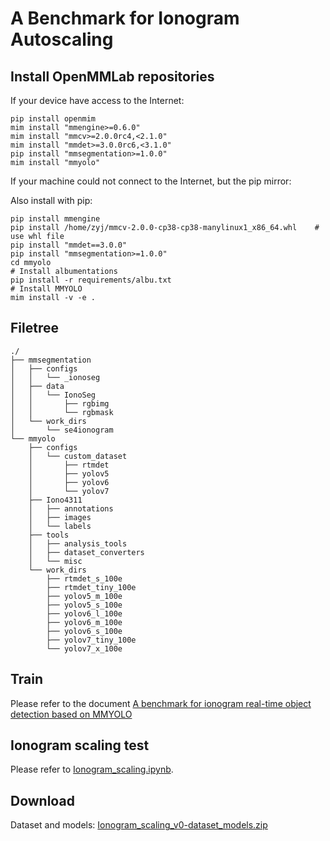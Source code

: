 # A Benchmark for Ionogram Autoscaling

## Install OpenMMLab repositories

If your device have access to the Internet:

```shell
pip install openmim
mim install "mmengine>=0.6.0"
mim install "mmcv>=2.0.0rc4,<2.1.0"
mim install "mmdet>=3.0.0rc6,<3.1.0"
pip install "mmsegmentation>=1.0.0"
mim install "mmyolo"
```

If your machine could not connect to the Internet, but the pip mirror:

Also install with pip:
```shell
pip install mmengine
pip install /home/zyj/mmcv-2.0.0-cp38-cp38-manylinux1_x86_64.whl    # use whl file
pip install "mmdet==3.0.0"
pip install "mmsegmentation>=1.0.0"
cd mmyolo
# Install albumentations
pip install -r requirements/albu.txt
# Install MMYOLO
mim install -v -e .
```

## Filetree
```shell
./
├── mmsegmentation
│   ├── configs
│   │   └── _ionoseg
│   ├── data
│   │   └── IonoSeg
│   │       ├── rgbimg
│   │       └── rgbmask
│   └── work_dirs
│       └── se4ionogram
└── mmyolo
    ├── configs
    │   └── custom_dataset
    │       ├── rtmdet
    │       ├── yolov5
    │       ├── yolov6
    │       └── yolov7
    ├── Iono4311
    │   ├── annotations
    │   ├── images
    │   └── labels
    ├── tools
    │   ├── analysis_tools
    │   ├── dataset_converters
    │   └── misc
    └── work_dirs
        ├── rtmdet_s_100e
        ├── rtmdet_tiny_100e
        ├── yolov5_m_100e
        ├── yolov5_s_100e
        ├── yolov6_l_100e
        ├── yolov6_m_100e
        ├── yolov6_s_100e
        ├── yolov7_tiny_100e
        └── yolov7_x_100e
```

## Train
Please refer to the document [A benchmark for ionogram real-time object detection based on MMYOLO](https://mmyolo.readthedocs.io/en/dev/recommended_topics/application_examples/ionogram_detection.html#)

## Ionogram scaling test

Please refer to [Ionogram_scaling.ipynb](./mmyolo/Ionogram_scaling.ipynb).

## Download
Dataset and models: [Ionogram_scaling_v0-dataset_models.zip](https://github.com/VoyagerXvoyagerx/Ionogram_scaling/releases/download/v0/Ionogram_scaling_v0-dataset_models.zip)